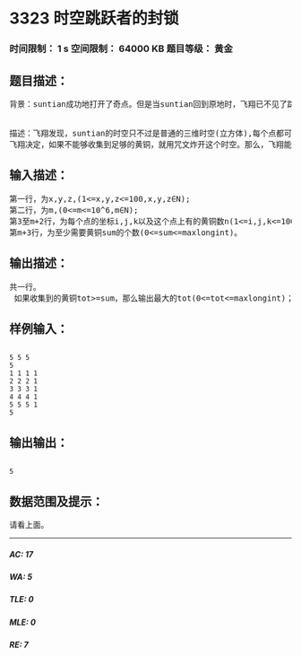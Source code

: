 # 3323 时空跳跃者的封锁   
### 时间限制： 1 s     空间限制： 64000 KB     题目等级： 黄金  
## 题目描述：  

<pre>
背景：suntian成功地打开了奇点。但是当suntian回到原地时，飞翔已不见了踪影。然而suntian却没有一丝慌忙。在他念了一段咒文后，他身前的时空撕裂开来，飞翔被传送了出来。原来，在飞翔将suntian送入黑洞之前，suntian已经将一个时空素(定位器)放在了飞翔的身上。于是，suntian以其人之道，还治其人之身，将飞翔送入了他制造的时空中，准备将飞翔押回圣殿。飞翔岂是等闲之辈，他在suntian的时空中正准备脱逃……
 
 
描述：飞翔发现，suntian的时空只不过是普通的三维时空(立方体),每个点都可由以这个点为顶点的单位正方体（棱长为1）的其余七个顶点到达，在所有点中有m个点上有一些黄铜。然而，飞翔却没有找到这个三维时空的奇点，只是发现了一段铭文：“To let the point appear,select one way and go along this way towards the (x,y,z) position and collect the coppers（黄铜） on this way.‘You cannot go backwards’.If you don't get "sum" coppers,the point won't appear.”不能往回走的意思是，只能是朝着正方向走。如图，即飞翔若要走到点S，那么他只能由此单位正方体的其余七个顶点走到。
飞翔决定，如果不能够收集到足够的黄铜，就用咒文炸开这个时空。那么，飞翔能够收集到足够的黄铜吗？（飞翔在点(1,1,1))
</pre>
  
  
## 输入描述：  

<pre>
第一行，为x,y,z,(1<=x,y,z<=100,x,y,z∈N);
第二行，为m,(0<=m<=10^6,m∈N);
第3至m+2行，为每个点的坐标i,j,k以及这个点上有的黄铜数n(1<=i,j,k<=100,1<=n<=maxint, i,j,k,n∈N);
第m+3行，为至少需要黄铜sum的个数(0<=sum<=maxlongint)。
</pre>
  
  
## 输出描述：  

<pre>
共一行。
 如果收集到的黄铜tot>=sum，那么输出最大的tot(0<=tot<=maxlongint)；否则，输出‘BigBang!’。
</pre>
  
  
## 样例输入：  

<pre><code>
5 5 5
5
1 1 1 1
2 2 2 1
3 3 3 1
4 4 4 1
5 5 5 1
5
</code></pre>
  
  
## 输出输出：  

<pre><code>
5
</code></pre>
  
  
## 数据范围及提示：  

<pre>
请看上面。
</pre>
  
  
***  

##### AC: 17  
##### WA: 5  
##### TLE: 0  
##### MLE: 0  
##### RE: 7  
